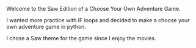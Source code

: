 Welcome to the Saw Edition of a Choose Your Own Adventure Game.

I wanted more practice with IF loops and decided to make a choose your own adventure game in python.

I chose a Saw theme for the game since I enjoy the movies. 